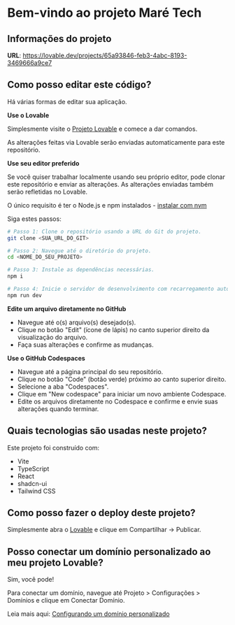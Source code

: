# Bem-vindo ao projeto Maré Tech

## Informações do projeto

**URL**: https://lovable.dev/projects/65a93846-feb3-4abc-8193-3469666a9ce7

## Como posso editar este código?

Há várias formas de editar sua aplicação.

**Use o Lovable**

Simplesmente visite o [Projeto Lovable](https://lovable.dev/projects/65a93846-feb3-4abc-8193-3469666a9ce7) e comece a dar comandos.

As alterações feitas via Lovable serão enviadas automaticamente para este repositório.

**Use seu editor preferido**

Se você quiser trabalhar localmente usando seu próprio editor, pode clonar este repositório e enviar as alterações. As alterações enviadas também serão refletidas no Lovable.

O único requisito é ter o Node.js e npm instalados - [instalar com nvm](https://github.com/nvm-sh/nvm#installing-and-updating)

Siga estes passos:

```sh
# Passo 1: Clone o repositório usando a URL do Git do projeto.
git clone <SUA_URL_DO_GIT>

# Passo 2: Navegue até o diretório do projeto.
cd <NOME_DO_SEU_PROJETO>

# Passo 3: Instale as dependências necessárias.
npm i

# Passo 4: Inicie o servidor de desenvolvimento com recarregamento automático e visualização instantânea.
npm run dev
```

**Edite um arquivo diretamente no GitHub**

- Navegue até o(s) arquivo(s) desejado(s).
- Clique no botão "Edit" (ícone de lápis) no canto superior direito da visualização do arquivo.
- Faça suas alterações e confirme as mudanças.

**Use o GitHub Codespaces**

- Navegue até a página principal do seu repositório.
- Clique no botão "Code" (botão verde) próximo ao canto superior direito.
- Selecione a aba "Codespaces".
- Clique em "New codespace" para iniciar um novo ambiente Codespace.
- Edite os arquivos diretamente no Codespace e confirme e envie suas alterações quando terminar.

## Quais tecnologias são usadas neste projeto?

Este projeto foi construído com:

- Vite
- TypeScript
- React
- shadcn-ui
- Tailwind CSS

## Como posso fazer o deploy deste projeto?

Simplesmente abra o [Lovable](https://lovable.dev/projects/65a93846-feb3-4abc-8193-3469666a9ce7) e clique em Compartilhar -> Publicar.

## Posso conectar um domínio personalizado ao meu projeto Lovable?

Sim, você pode!

Para conectar um domínio, navegue até Projeto > Configurações > Domínios e clique em Conectar Domínio.

Leia mais aqui: [Configurando um domínio personalizado](https://docs.lovable.dev/tips-tricks/custom-domain#step-by-step-guide)
